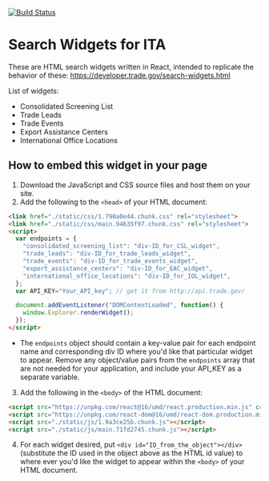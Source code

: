 [![Build Status](https://travis-ci.org/GovWizely/ita-widgets-react.svg?branch=master)](https://travis-ci.org/GovWizely/ita-widgets-react)

# Search Widgets for ITA

These are HTML search widgets written in React, intended to replicate the behavior of these: https://developer.trade.gov/search-widgets.html

List of widgets:
* Consolidated Screening List
* Trade Leads
* Trade Events
* Export Assistance Centers
* International Office Locations

## How to embed this widget in your page

1. Download the JavaScript and CSS source files and host them on your site.
2. Add the following to the `<head>` of your HTML document:

  ```html
  <link href="./static/css/1.790a0e44.chunk.css" rel="stylesheet">
  <link href="./static/css/main.94635f97.chunk.css" rel="stylesheet">
  <script>
    var endpoints = {
      "consolidated_screening_list": "div-ID_for_CSL_widget",
      "trade_leads": "div-ID_for_trade_leads_widget",
      "trade_events": "div-ID_for_trade_events_widget",
      "export_assistance_centers": "div-ID_for_EAC_widget",
      "international_office_locations": "div-ID_for_IOL_widget",
    };
    var API_KEY="Your_API_key"; // get it from http://api.trade.gov/

    document.addEventListener("DOMContentLoaded", function() {
      window.Explorer.renderWidget();
    });
  </script>
  ```

* The `endpoints` object should contain a key-value pair for each endpoint name and corresponding div ID where you'd like that particular widget to appear. Remove any object/value pairs from the `endpoints` array that are not needed for your application, and include your API_KEY as a separate variable.

3. Add the following in the `<body>` of the HTML document:

  ```html
  <script src="https://unpkg.com/react@16/umd/react.production.min.js" crossorigin></script>
  <script src="https://unpkg.com/react-dom@16/umd/react-dom.production.min.js" crossorigin></script>
  <script src="./static/js/1.9a3ce25b.chunk.js"></script>
  <script src="./static/js/main.71fd2745.chunk.js"></script>
  ```

4. For each widget desired, put `<div id="ID_from_the_object"></div>` (substitute the ID used in the object above as the HTML id value) to where ever you'd like the widget to appear within the `<body>` of your HTML document.